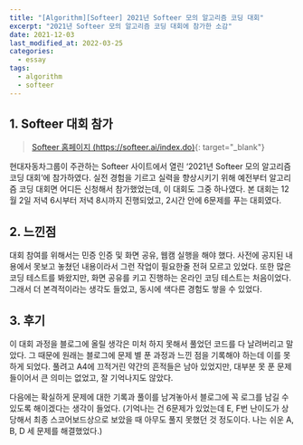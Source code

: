 ```yaml
---
title: "[Algorithm][Softeer] 2021년 Softeer 모의 알고리즘 코딩 대회"
excerpt: "2021년 Softeer 모의 알고리즘 코딩 대회에 참가한 소감"
date: 2021-12-03
last_modified_at: 2022-03-25
categories:
  - essay
tags:
  - algorithm
  - softeer
---
```


## 1. Softeer 대회 참가

> [Softeer 홈페이지 (https://softeer.ai/index.do)](https://softeer.ai/index.do){: target="_blank"}

현대자동차그룹이 주관하는 Softeer 사이트에서 열린 ‘2021년 Softeer 모의 알고리즘 코딩 대회’에 참가하였다. 실전 경험을 기르고 실력을 향상시키기 위해 예전부터 알고리즘 코딩 대회면 어디든 신청해서 참가했었는데, 이 대회도 그중 하나였다. 본 대회는 12월 2일 저녁 6시부터 저녁 8시까지 진행되었고, 2시간 안에 6문제를 푸는 대회였다.

## 2. 느낀점

대회 참여를 위해서는 민증 인증 및 화면 공유, 웹캠 실행을 해야 했다. 사전에 공지된 내용에서 못보고 놓쳤던 내용이라서 그런 작업이 필요한줄 전혀 모르고 있었다. 또한 많은 코딩 테스트를 봐왔지만, 화면 공유를 키고 진행하는 온라인 코딩 테스트는 처음이었다. 그래서 더 본격적이라는 생각도 들었고, 동시에 색다른 경험도 쌓을 수 있었다.

## 3. 후기

이 대회 과정을 블로그에 올릴 생각은 미처 하지 못해서 풀었던 코드를 다 날려버리고 말았다. 그 때문에 원래는 블로그에 문제 별 푼 과정과 느낀 점을 기록해야 하는데 이를 못하게 되었다. 풀려고 A4에 끄적거린 약간의 흔적들은 남아 있었지만, 대부분 못 푼 문제들이어서 큰 의미는 없었고, 잘 기억나지도 않았다. 

다음에는 확실하게 문제에 대한 기록과 풀이를 남겨놓아서 블로그에 꼭 로그를 남길 수 있도록 해이겠다는 생각이 들었다. (기억나는 건 6문제가 있었는데 E, F번 난이도가 상당해서 최종 스코어보드상으로 보았을 때 아무도 풀지 못했던 것 정도이다. 나는 쉬운 A, B, D 세 문제를 해결했었다.)
